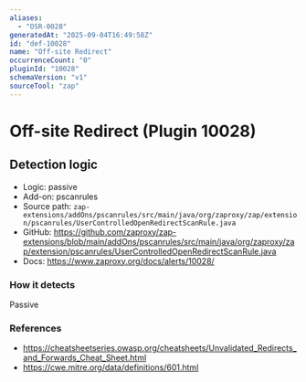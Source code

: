 ```yaml
---
aliases:
  - "OSR-0028"
generatedAt: "2025-09-04T16:49:58Z"
id: "def-10028"
name: "Off-site Redirect"
occurrenceCount: "0"
pluginId: "10028"
schemaVersion: "v1"
sourceTool: "zap"
---
```


# Off-site Redirect (Plugin 10028)

## Detection logic

- Logic: passive
- Add-on: pscanrules
- Source path: `zap-extensions/addOns/pscanrules/src/main/java/org/zaproxy/zap/extension/pscanrules/UserControlledOpenRedirectScanRule.java`
- GitHub: https://github.com/zaproxy/zap-extensions/blob/main/addOns/pscanrules/src/main/java/org/zaproxy/zap/extension/pscanrules/UserControlledOpenRedirectScanRule.java
- Docs: https://www.zaproxy.org/docs/alerts/10028/

### How it detects

Passive

### References
- https://cheatsheetseries.owasp.org/cheatsheets/Unvalidated_Redirects_and_Forwards_Cheat_Sheet.html
- https://cwe.mitre.org/data/definitions/601.html

